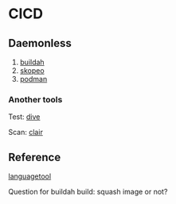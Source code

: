 # CICD

## Daemonless

1. [buildah](https://github.com/containers/buildah)
2. [skopeo](https://github.com/containers/skopeo)
3. [podman](https://github.com/containers/podman)

### Another tools

Test: [dive](https://github.com/wagoodman/dive)

Scan: [clair](https://github.com/quay/clair)

## Reference

[languagetool](https://gitlab.com/FJCorp/languagetool)

Question for buildah build: squash image or not?
